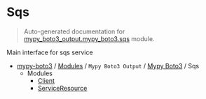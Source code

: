 # Sqs

> Auto-generated documentation for [mypy_boto3_output.mypy_boto3.sqs](https://github.com/vemel/mypy_boto3/blob/master/mypy_boto3_output/mypy_boto3/sqs/__init__.py) module.

Main interface for sqs service

- [mypy-boto3](../../../README.md#mypy_boto3) / [Modules](../../../MODULES.md#mypy-boto3-modules) / `Mypy Boto3 Output` / [Mypy Boto3](../index.md#mypy-boto3) / Sqs
    - Modules
        - [Client](client.md#client)
        - [ServiceResource](service_resource.md#serviceresource)

